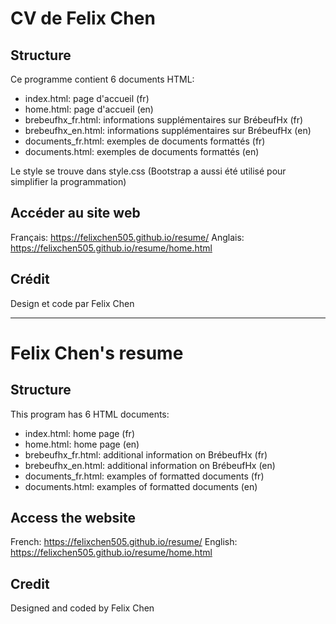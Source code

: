 # CV de Felix Chen

## Structure
Ce programme contient 6 documents HTML:
- index.html: page d'accueil (fr)
- home.html: page d'accueil (en)
- brebeufhx_fr.html: informations supplémentaires sur BrébeufHx (fr)
- brebeufhx_en.html: informations supplémentaires sur BrébeufHx (en)
- documents_fr.html: exemples de documents formattés (fr)
- documents.html: exemples de documents formattés (en)

Le style se trouve dans style.css (Bootstrap a aussi été utilisé pour simplifier la programmation)

## Accéder au site web
Français: https://felixchen505.github.io/resume/
Anglais: https://felixchen505.github.io/resume/home.html

## Crédit
Design et code par Felix Chen

----------------------------------

# Felix Chen's resume

## Structure
This program has 6 HTML documents:
- index.html: home page (fr)
- home.html: home page (en)
- brebeufhx_fr.html: additional information on BrébeufHx (fr)
- brebeufhx_en.html: additional information on BrébeufHx (en)
- documents_fr.html: examples of formatted documents (fr)
- documents.html: examples of formatted documents (en)

## Access the website
French: https://felixchen505.github.io/resume/
English: https://felixchen505.github.io/resume/home.html

## Credit
Designed and coded by Felix Chen
